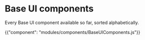 # Base UI components

<p class="description">Every Base UI component available so far, sorted alphabetically.</p>

{{"component": "modules/components/BaseUIComponents.js"}}
